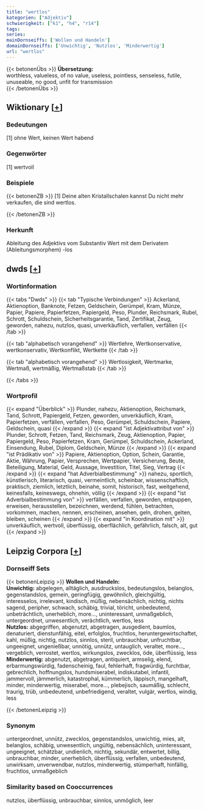 ```yaml
---
title: "wertlos"
kategorien: ["Adjektiv"]
schwierigkeit: ["k1", "h4", "r14"]
tags:
series:
mainDornseiffs: ['Wollen und Handeln']
domainDornseiffs: ['Unwichtig', 'Nutzlos', 'Minderwertig']
url: "wertlos"
---
```


{{< betonenÜbs >}}
**Übersetzung:**  
worthless, valueless, of no value, useless, pointless, senseless, futile, unuseable, no good, unfit for transmission  
{{< /betonenÜbs >}}

## Wiktionary [[+](https://de.wiktionary.org/wiki/wertlos)]

### Bedeutungen
[1] ohne Wert, keinen Wert habend  

### Gegenwörter
[1] wertvoll  

### Beispiele
{{< betonenZB >}}
[1] Deine alten Kristallschalen kannst Du nicht mehr verkaufen, die sind wertlos.  

{{< /betonenZB >}}
### Herkunft
Ableitung des Adjektivs vom Substantiv Wert mit dem Derivatem (Ableitungsmorphem) -los  



## dwds [[+](https://www.dwds.de/wb/wertlos)]

### Wortinformation
{{< tabs "Dwds" >}}
{{< tab "Typische Verbindungen" >}}
Ackerland, Aktienoption, Banknote, Fetzen, Geldschein, Gerümpel, Kram, Münze, Papier, Papiere, Papierfetzen, Papiergeld, Peso, Plunder, Reichsmark, Rubel, Schrott, Schuldschein, Sicherheitsgarantie, Tand, Zertifikat, Zeug, geworden, nahezu, nutzlos, quasi, unverkäuflich, verfallen, verfällen
{{< /tab >}}

{{< tab "alphabetisch vorangehend" >}}
Wertlehre, Wertkonservative, wertkonservativ, Wertkonflikt, Wertkette
{{< /tab >}}

{{< tab "alphabetisch vorangehend" >}}
Wertlosigkeit, Wertmarke, Wertmaß, wertmäßig, Wertmaßstab
{{< /tab >}}

{{< /tabs >}}

### Wortprofil
{{< expand "Überblick" >}} Plunder, nahezu, Aktienoption, Reichsmark, Tand, Schrott, Papiergeld, Fetzen, geworden, unverkäuflich, Kram, Papierfetzen, verfällen, verfallen, Peso, Gerümpel, Schuldschein, Papiere, Geldschein, quasi {{< /expand >}}
{{< expand "ist Adjektivattribut von" >}} Plunder, Schrott, Fetzen, Tand, Reichsmark, Zeug, Aktienoption, Papier, Papiergeld, Peso, Papierfetzen, Kram, Gerümpel, Schuldschein, Ackerland, Einsendung, Rubel, Diplom, Geldschein, Münze {{< /expand >}}
{{< expand "ist Prädikativ von" >}} Papiere, Aktienoption, Option, Schein, Garantie, Aktie, Währung, Papier, Versprechen, Wertpapier, Versicherung, Beute, Beteiligung, Material, Geld, Aussage, Investition, Titel, Sieg, Vertrag {{< /expand >}}
{{< expand "hat Adverbialbestimmung" >}} nahezu, sportlich, künstlerisch, literarisch, quasi, vermeintlich, scheinbar, wissenschaftlich, praktisch, ziemlich, letztlich, beinahe, somit, historisch, fast, weitgehend, keinesfalls, keineswegs, ohnehin, völlig {{< /expand >}}
{{< expand "ist Adverbialbestimmung von" >}} verfällen, verfallen, geworden, entpuppen, erweisen, herausstellen, bezeichnen, werdend, fühlen, betrachten, vorkommen, machen, nennen, erscheinen, ansehen, geln, drohen, gelten, bleiben, scheinen {{< /expand >}}
{{< expand "in Koordination mit" >}} unverkäuflich, wertvoll, überflüssig, oberflächlich, gefährlich, falsch, alt, gut {{< /expand >}}

## Leipzig Corpora [[+](https://corpora.uni-leipzig.de/en/res?word=wertlos&corpusId=deu_newscrawl-public_2018)]

### Dornseiff Sets
{{< betonenLeipzig >}}
**Wollen und Handeln:**  
**Unwichtig:** abgelegen, alltäglich, ausdruckslos, bedeutungslos, belanglos, gegenstandslos, gemein, geringfügig, gewöhnlich, gleichgültig, interesselos, irrelevant, kindisch, müßig, nebensächlich, nichtig, nichts sagend, peripher, schwach, schäbig, trivial, töricht, unbedeutend, unbeträchtlich, unerheblich, more..., uninteressant, unmaßgeblich, untergeordnet, unwesentlich, verächtlich, wertlos, less  
**Nutzlos:** abgegriffen, abgenutzt, abgetragen, ausgedient, baumlos, denaturiert, dienstunfähig, eitel, erfolglos, fruchtlos, heruntergewirtschaftet, kahl, müßig, nichtig, nutzlos, sinnlos, steril, unbrauchbar, unfruchtbar, ungeeignet, ungenießbar, unnötig, unnütz, untauglich, veraltet, more..., vergeblich, verrostet, wertlos, wirkungslos, zwecklos, öde, überflüssig, less  
**Minderwertig:** abgenutzt, abgetragen, antiquiert, armselig, elend, erbarmungswürdig, fadenscheinig, faul, fehlerhaft, fragwürdig, furchtbar, gebrechlich, hoffnungslos, hundsmiserabel, indiskutabel, infantil, jammervoll, jämmerlich, katastrophal, kümmerlich, läppisch, mangelhaft, minder, minderwertig, miserabel, more..., plebejisch, saumäßig, schlecht, traurig, trüb, unbedeutend, unbefriedigend, veraltet, vulgär, wertlos, windig, less  

{{< /betonenLeipzig >}}

### Synonym
untergeordnet, unnütz, zwecklos, gegenstandslos, unwichtig, mies, alt, belanglos, schäbig, unwesentlich, ungültig, nebensächlich, uninteressant, ungeeignet, schätzbar, undienlich, nichtig, sekundär, entwertet, billig, unbrauchbar, minder, unerheblich, überflüssig, verfallen, unbedeutend, unwirksam, unverwendbar, nutzlos, minderwertig, stümperhaft, hinfällig, fruchtlos, unmaßgeblich


### Similarity based on Cooccurrences
nutzlos, überflüssig, unbrauchbar, sinnlos, unmöglich, leer

